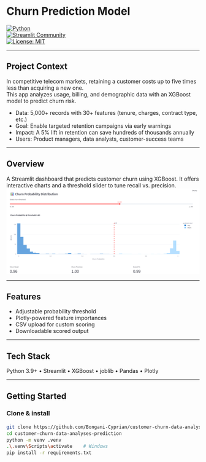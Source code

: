 # Churn Prediction Model 

[![Python](https://img.shields.io/badge/python-3.9%2B-blue)](https://www.python.org/)  
[![Streamlit Community](https://static.streamlit.io/badges/streamlit_badge_black_white.svg)](https://share.streamlit.io/)  
[![License: MIT](https://img.shields.io/badge/License-MIT-green.svg)](./LICENSE)

---

##  Project Context  

In competitive telecom markets, retaining a customer costs up to five times less than acquiring a new one.  
This app analyzes usage, billing, and demographic data with an XGBoost model to predict churn risk.

- Data: 5,000+ records with 30+ features (tenure, charges, contract type, etc.)  
- Goal: Enable targeted retention campaigns via early warnings  
- Impact: A 5% lift in retention can save hundreds of thousands annually  
- Users: Product managers, data analysts, customer-success teams  

---

## Overview  

A Streamlit dashboard that predicts customer churn using XGBoost. It offers interactive charts and a threshold slider to tune recall vs. precision.  
![App Demo](assets/demo.png)

---

##  Features  

- Adjustable probability threshold  
- Plotly-powered feature importances  
- CSV upload for custom scoring  
- Downloadable scored output  

---

## Tech Stack  

Python 3.9+ • Streamlit • XGBoost • joblib • Pandas • Plotly  

---

##  Getting Started

### Clone & install
```bash
git clone https://github.com/Bongani-Cyprian/customer-churn-data-analyses-prediction.git
cd customer-churn-data-analyses-prediction
python -m venv .venv
.\.venv\Scripts\activate    # Windows
pip install -r requirements.txt

